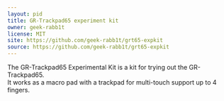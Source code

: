 ```yaml
---
layout: pid
title: GR-Trackpad65 experiment kit
owner: geek-rabb1t
license: MIT
site: https://github.com/geek-rabb1t/grt65-expkit
source: https://github.com/geek-rabb1t/grt65-expkit
---
```

The GR-Trackpad65 Experimental Kit is a kit for trying out the GR-Trackpad65.  
It works as a macro pad with a trackpad for multi-touch support up to 4 fingers.

